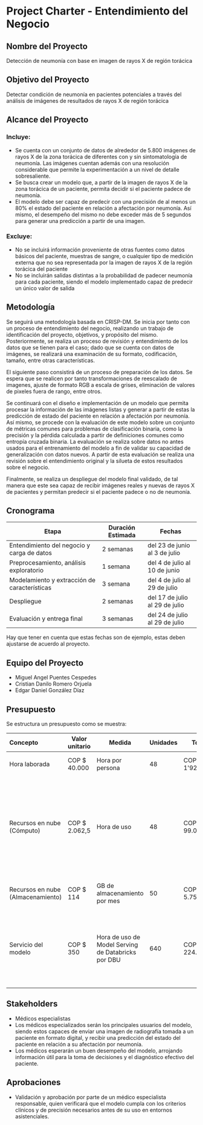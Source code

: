# Project Charter - Entendimiento del Negocio

## Nombre del Proyecto

Detección de neumonía con base en imagen de rayos X de región torácica

## Objetivo del Proyecto

Detectar condición de neumonía en pacientes potenciales a través del análisis de imágenes de resultados de rayos X de región torácica

## Alcance del Proyecto

### Incluye:

- Se cuenta con un conjunto de datos de alrededor de 5.800 imágenes de rayos X de la zona torácica de diferentes con y sin sintomatología de neumonía. Las imágenes cuentan además con una resolución considerable que permite la experimentación a un nivel de detalle sobresaliente.
- Se busca crear un modelo que, a partir de la imagen de rayos X de la zona torácica de un paciente, permita decidir si el paciente padece de neumonía.
- El modelo debe ser capaz de predecir con una precisión de al menos un 80% el estado del paciente en relación a afectación por neumonía. Así mismo, el desempeño del mismo no debe exceder más de 5 segundos para generar una predicción a partir de una imagen.

### Excluye:

- No se incluirá información proveniente de otras fuentes como datos básicos del paciente, muestras de sangre, o cualquier tipo de medición externa que no sea representada por la imagen de rayos X de la región torácica del paciente
- No se incluirán salidas distintas a la probabilidad de padecer neumonía para cada paciente, siendo el modelo implementado capaz de predecir un único valor de salida

## Metodología

Se seguirá una metodología basada en CRISP-DM. Se inicia por tanto con un proceso de entendimiento del negocio, realizando un trabajo de identificación del proyecto, objetivos, y propósito del mismo. Posteriormente, se realiza un proceso de revisión y entendimiento de los datos que se tienen para el caso; dado que se cuenta con datos de imágenes, se realizará una examinación de su formato, codificación, tamaño, entre otras características.

El siguiente paso consistirá de un proceso de preparación de los datos. Se espera que se realicen por tanto transformaciones de reescalado de imagenes, ajuste de formato RGB a escala de grises, eliminación de valores de pixeles fuera de rango, entre otros.

Se continuará con el diseño e implementación de un modelo que permita procesar la información de las imágenes listas y generar a partir de estas la predicción de estado del paciente en relación a afectación por neumonía. Así mismo, se procede con la evaluación de este modelo sobre un conjunto de métricas comunes para problemas de clasificación binaria, como la precisión y la pérdida calculada a partir de definiciones comunes como entropía cruzada binaria. La evaluación se realiza sobre datos no antes usados para el entrenamiento del modelo a fin de validar su capacidad de generalización con datos nuevos. A partir de esta evaluación se realiza una revisión sobre el entendimiento original y la silueta de estos resultados sobre el negocio.

Finalmente, se realiza un despliegue del modelo final validado, de tal manera que este sea capaz de recibir imágenes reales y nuevas de rayos X de pacientes y permitan predecir si el paciente padece o no de neumonía.

## Cronograma

| Etapa                                        | Duración Estimada | Fechas                         |
| -------------------------------------------- | ----------------- | ------------------------------ |
| Entendimiento del negocio y carga de datos   | 2 semanas         | del 23 de junio al 3 de julio  |
| Preprocesamiento, análisis exploratorio      | 1 semana          | del 4 de julio al 10 de junio  |
| Modelamiento y extracción de características | 3 semana          | del 4 de julio al 29 de julio  |
| Despliegue                                   | 2 semanas         | del 17 de julio al 29 de julio |
| Evaluación y entrega final                   | 3 semanas         | del 24 de julio al 29 de julio |

Hay que tener en cuenta que estas fechas son de ejemplo, estas deben ajustarse de acuerdo al proyecto.

## Equipo del Proyecto

- Miguel Angel Puentes Cespedes
- Cristian Danilo Romero Orjuela
- Edgar Daniel González Díaz

## Presupuesto

Se estructura un presupuesto como se muestra:

| Concepto                          | Valor unitario | Medida                                             | Unidades | Total           | Observaciones                                                                                                                                                                                                                                                                                                                                                                                                                                                                                                                                                                                                                        |
| :-------------------------------- | -------------- | -------------------------------------------------- | -------- | --------------- | ------------------------------------------------------------------------------------------------------------------------------------------------------------------------------------------------------------------------------------------------------------------------------------------------------------------------------------------------------------------------------------------------------------------------------------------------------------------------------------------------------------------------------------------------------------------------------------------------------------------------------------ |
| Hora laborada                     | COP $ 40.000   | Hora por persona                                   | 48       | COP $ 1'920.000 | Estimada semana de trabajo con 4 horas laborales efectivas, por 4 semanas y con un equipo de 3 personas                                                                                                                                                                                                                                                                                                                                                                                                                                                                                                                              |
| Recursos en nube (Cómputo)        | COP $ 2.062,5  | Hora de uso                                        | 48       | COP $ 99.000    | Estimado a partir de referencia de Databricks.com (Calculadora de precios): [https://www.databricks.com/product/pricing/product-pricing/instance-types]. Se estima el uso de la nube de AWS con un tipo de instancia de cómputo m4.xlarge (4 CPUS, 16GB RAM), con 3 instancias (una por persona) por la misma cantidad de horas laborales estimadas para el proyecto. El modelo de precios para esta instancia sería de tipo All-Purpose ($0.4125 por hora para el tipo de instancia mencionado). Se considera un valor de USD por peso colombiano de 5.000. Se realiza la estimaciòn para la regiòn Norte de Virginia (us-centra-1) |
| Recursos en nube (Almacenamiento) | COP $ 114      | GB de almacenamiento por mes                       | 50       | COP $ 5.750     | Se estima un total de 50 GB de almacenamiento de datos en formato .parquet dentro del lago de datos gestionado por Databricks. Los costos se estiman para un lago de datos almacenado en un bucket S3 de AWS.                                                                                                                                                                                                                                                                                                                                                                                                                        |
| Servicio del modelo               | COP $ 350      | Hora de uso de Model Serving de Databricks por DBU | 640      | COP $ 224.000   | Se estima un llamado al modelo cada 10 segundos en entorno de despliegue por alrededor de un mes. Estimando una ejecución del modelo de 30 segundos por llamado. Se estima que la cantidad de horas de servicio en 8 horas por día, en 5 días habiles a la semana y 4 semanas en el mes sea de 160 horas. Así mismo, cada hora representa 4 DBUs o unidades de cómputo de databricks, generando así una cantidad de 640 horas x DBU. Se usa la calculadora de precios de databricks para estimar este costo.                                                                                                                         |

## Stakeholders

- Médicos especialistas
- Los médicos especializados serán los principales usuarios del modelo, siendo estos capaces de enviar una imagen de radiografía tomada a un paciente en formato digital, y recibir una predicción del estado del paciente en relación a su afectación por neumonía.
- Los médicos esperarán un buen desempeño del modelo, arrojando información útil para la toma de decisiones y el diagnóstico efectivo del paciente.

## Aprobaciones

- Validación y aprobación por parte de un médico especialista responsable, quien verificará que el modelo cumpla con los criterios clínicos y de precisión necesarios antes de su uso en entornos asistenciales.
